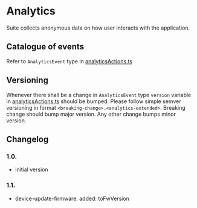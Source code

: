 # Analytics

Suite collects anonymous data on how user interacts with the application.

## Catalogue of events

Refer to `AnalyticsEvent` type in [analyticsActions.ts](../../packages/suite/src/actions/suite/analyticsActions.ts)

## Versioning

Whenever there shall be a change in `AnalyticsEvent` type `version` variable in [analyticsActions.ts](../../packages/suite/src/actions/suite/analyticsActions.ts) 
should be bumped. Please follow simple semver versioning in format `<breaking-change>.<analytics-extended>`.
Breaking change should bump major version. Any other change bumps minor version.

## Changelog

### 1.0.
- initial version 

### 1.1.
- device-update-firmware. added: toFwVersion
